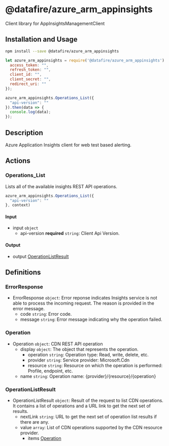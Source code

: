 # @datafire/azure_arm_appinsights

Client library for AppInsightsManagementClient

## Installation and Usage
```bash
npm install --save @datafire/azure_arm_appinsights
```
```js
let azure_arm_appinsights = require('@datafire/azure_arm_appinsights').create({
  access_token: "",
  refresh_token: "",
  client_id: "",
  client_secret: "",
  redirect_uri: ""
});

azure_arm_appinsights.Operations_List({
  "api-version": ""
}).then(data => {
  console.log(data);
});
```

## Description

Azure Application Insights client for web test based alerting.

## Actions

### Operations_List
Lists all of the available insights REST API operations.


```js
azure_arm_appinsights.Operations_List({
  "api-version": ""
}, context)
```

#### Input
* input `object`
  * api-version **required** `string`: Client Api Version.

#### Output
* output [OperationListResult](#operationlistresult)



## Definitions

### ErrorResponse
* ErrorResponse `object`: Error reponse indicates Insights service is not able to process the incoming request. The reason is provided in the error message.
  * code `string`: Error code.
  * message `string`: Error message indicating why the operation failed.

### Operation
* Operation `object`: CDN REST API operation
  * display `object`: The object that represents the operation.
    * operation `string`: Operation type: Read, write, delete, etc.
    * provider `string`: Service provider: Microsoft.Cdn
    * resource `string`: Resource on which the operation is performed: Profile, endpoint, etc.
  * name `string`: Operation name: {provider}/{resource}/{operation}

### OperationListResult
* OperationListResult `object`: Result of the request to list CDN operations. It contains a list of operations and a URL link to get the next set of results.
  * nextLink `string`: URL to get the next set of operation list results if there are any.
  * value `array`: List of CDN operations supported by the CDN resource provider.
    * items [Operation](#operation)


